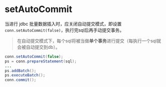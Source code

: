 # setAutoCommit
当进行 jdbc 批量数据插入时，应关闭自动提交模式，即设置`conn.setAutoCommit(false)`，执行完sql后再手动提交事务。
> 在自动提交模式下，每个sql将被当做**单个事务**进行提交（每执行一个sql就会被自动提交到db）。

```java
conn.setAutoCommit(false);
ps = conn.prepareStatement(sql);
...
ps.addBatch();
ps.executeBatch();
conn.commit();
```
